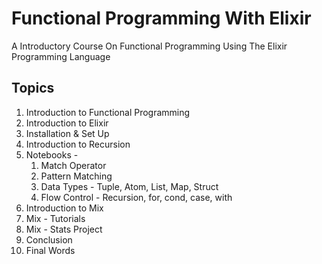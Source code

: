 
# Functional Programming With Elixir

A Introductory Course On Functional Programming Using The Elixir Programming Language

## Topics

1. Introduction to Functional Programming
2. Introduction to Elixir
3. Installation & Set Up
4. Introduction to Recursion
5. Notebooks -
   1. Match Operator
   2. Pattern Matching
   3. Data Types - Tuple, Atom, List, Map, Struct
   4. Flow Control - Recursion, for, cond, case, with
6. Introduction to Mix
7. Mix - Tutorials
8. Mix - Stats Project
9. Conclusion
10. Final Words